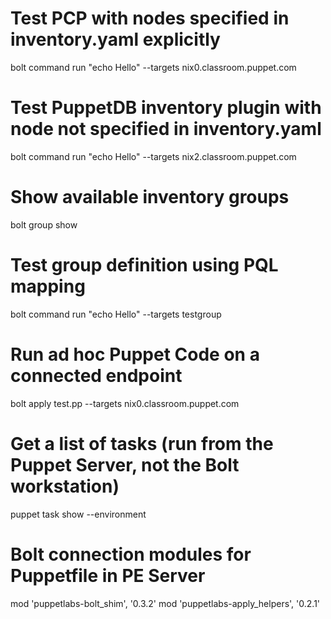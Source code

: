 # Test PCP with nodes specified in inventory.yaml explicitly

bolt command run "echo Hello" --targets nix0.classroom.puppet.com

# Test PuppetDB inventory plugin with node not specified in inventory.yaml

bolt command run "echo Hello" --targets nix2.classroom.puppet.com

# Show available inventory groups

bolt group show

# Test group definition using PQL mapping

bolt command run "echo Hello" --targets testgroup

# Run ad hoc Puppet Code on a connected endpoint

bolt apply test.pp --targets nix0.classroom.puppet.com

# Get a list of tasks (run from the Puppet Server, not the Bolt workstation)

puppet task show --environment <Puppet Environment>

# Bolt connection modules for Puppetfile in PE Server

mod 'puppetlabs-bolt_shim', '0.3.2'
mod 'puppetlabs-apply_helpers', '0.2.1'
